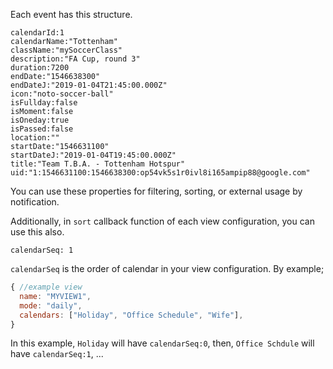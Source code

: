 Each event has this structure.
```
calendarId:1
calendarName:"Tottenham"
className:"mySoccerClass"
description:"FA Cup, round 3"
duration:7200
endDate:"1546638300"
endDateJ:"2019-01-04T21:45:00.000Z"
icon:"noto-soccer-ball"
isFullday:false
isMoment:false
isOneday:true
isPassed:false
location:""
startDate:"1546631100"
startDateJ:"2019-01-04T19:45:00.000Z"
title:"Team T.B.A. - Tottenham Hotspur"
uid:"1:1546631100:1546638300:op54vk5s1r0ivl8i165ampip88@google.com"
```
You can use these properties for filtering, sorting, or external usage by notification.

Additionally, in `sort` callback function of each view configuration, you can use this also.
```
calendarSeq: 1
```
`calendarSeq` is the order of calendar in your view configuration. 
By example;
```js
{ //example view
  name: "MYVIEW1",
  mode: "daily",
  calendars: ["Holiday", "Office Schedule", "Wife"],
}
```
In this example, `Holiday` will have `calendarSeq:0`, then, `Office Schdule` will have `calendarSeq:1`, ...